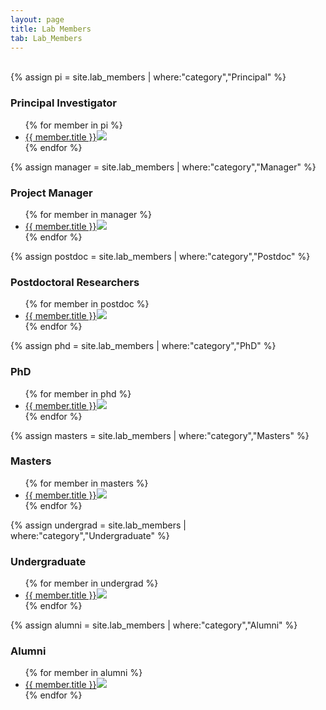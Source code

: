 ```yaml
---
layout: page
title: Lab Members
tab: Lab_Members
---
```

<br>
{% assign pi = site.lab_members | where:"category","Principal" %}
<h3 class="people-title"> Principal Investigator </h3>
<ul class="member-list">
{% for member in pi %}
  <li><a href='{{ member.url }}'>{{ member.title }}</a><a href='{{ member.url }}'><img class="member_photo_list" src="{{ site.baseurl }}/assets/lab_members/thumbnail/{{ member.photo }}" /></a></li>
{% endfor %}
</ul>
{% assign manager = site.lab_members | where:"category","Manager" %}
<h3 class="people-title"> Project Manager </h3>
<ul class="member-list">
{% for member in manager %}
  <li><a href='{{ member.url }}'>{{ member.title }}</a><a href='{{ member.url }}'><img class="member_photo_list" src="{{ site.baseurl }}/assets/lab_members/thumbnail/{{ member.photo }}" /></a></li>
{% endfor %}
</ul>
{% assign postdoc = site.lab_members | where:"category","Postdoc" %}
<h3 class="people-title"> Postdoctoral Researchers </h3>
<ul class="member-list">
{% for member in postdoc %}
  <li><a href='{{ member.url }}'>{{ member.title }}</a><a href='{{ member.url }}'><img class="member_photo_list" src="{{ site.baseurl }}/assets/lab_members/thumbnail/{{ member.photo }}" /></a></li>
{% endfor %}
</ul>
{% assign phd = site.lab_members | where:"category","PhD" %}
<h3 class="people-title"> PhD </h3>
<ul class="member-list">
{% for member in phd %}
  <li><a href='{{ member.url }}'>{{ member.title }}</a><a href='{{ member.url }}'><img class="member_photo_list" src="{{ site.baseurl }}/assets/lab_members/thumbnail/{{ member.photo }}" /></a></li>
{% endfor %}
</ul>
{% assign masters = site.lab_members | where:"category","Masters" %}
<h3 class="people-title"> Masters </h3>
<ul class="member-list">
{% for member in masters %}
  <li><a href='{{ member.url }}'>{{ member.title }}</a><a href='{{ member.url }}'><img class="member_photo_list" src="{{ site.baseurl }}/assets/lab_members/thumbnail/{{ member.photo }}" /></a></li>
{% endfor %}
</ul>
{% assign undergrad = site.lab_members | where:"category","Undergraduate" %}
<h3 class="people-title"> Undergraduate </h3>
<ul class="member-list">
{% for member in undergrad %}
  <li><a href='{{ member.url }}'>{{ member.title }}</a><a href='{{ member.url }}'><img class="member_photo_list" src="{{ site.baseurl }}/assets/lab_members/thumbnail/{{ member.photo }}" /></a></li>
{% endfor %}
</ul>
{% assign alumni = site.lab_members | where:"category","Alumni" %}
<h3 class="people-title"> Alumni </h3>
<ul class="member-list">
{% for member in alumni %}
  <li><a href='{{ member.url }}'>{{ member.title }}</a><a href='{{ member.url }}'><img class="member_photo_list" src="{{ site.baseurl }}/assets/lab_members/thumbnail/{{ member.photo }}" /></a></li>
{% endfor %}
</ul>
